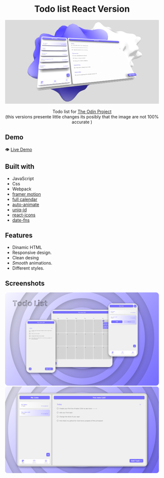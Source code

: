 #

<h1 align="center">Todo list React Version</h1>

![](./src/Preview/Thumbnail3D.png)

<p align="center">
  Todo list for <a href="https://www.theodinproject.com/">The Odin Project</a></br>
  (this versions presente little changes its posibly that the image are not 100% accurate )
</p>

## Demo

👁️ [Live Demo](https://apheiro.github.io/todo_list/)

## Built with

- JavaScript
- Css
- Webpack
- [framer motion](https://www.framer.com/motion/)
- [full calendar](https://fullcalendar.io/)
- [auto-animate](https://github.com/formkit/auto-animate)
- [uniq-id](https://www.npmjs.com/package/uniqid)
- [react-icons](https://react-icons.github.io/react-icons/)
- [date-fns](https://github.com/date-fns/date-fns)


## Features

- Dinamic HTML
- Responsive design.
- Clean desing
- _Smooth_ animations.
- Different styles.

## Screenshots

![](./src/Preview/thumbnail.png)
![](./src/Preview/Screenshots.png)

